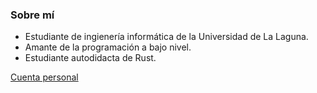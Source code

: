 ### Sobre mí
- Estudiante de ingienería informática de la Universidad de La Laguna.
- Amante de la programación a bajo nivel.
- Estudiante autodidacta de Rust.


[Cuenta personal](https://github.com/TheLazyFerret)
